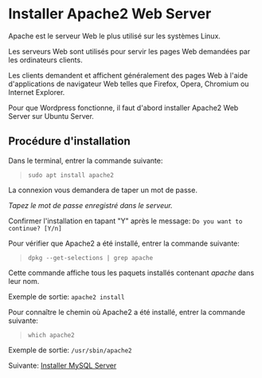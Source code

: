 # Installer Apache2 Web Server

Apache est le serveur Web le plus utilisé sur les systèmes Linux.

Les serveurs Web sont utilisés pour servir les pages Web demandées par les ordinateurs clients.

Les clients demandent et affichent généralement des pages Web à l'aide d'applications de navigateur Web telles que Firefox, Opera, Chromium ou Internet Explorer.

Pour que Wordpress fonctionne, il faut d'abord installer Apache2 Web Server sur Ubuntu Server.

## Procédure d'installation

Dans le terminal, entrer la commande suivante:

>```sudo apt install apache2```

La connexion vous demandera de taper un mot de passe.

*Tapez le mot de passe enregistré dans le serveur.*

Confirmer l'installation en tapant "Y" après le message:
```Do you want to continue? [Y/n]```

Pour vérifier que Apache2 a été installé, entrer la commande suivante:

>```dpkg --get-selections | grep apache```

Cette commande affiche tous les paquets installés contenant *apache* dans leur nom.

Exemple de sortie: ```apache2 install```

Pour connaître le chemin où Apache2 a été installé, entrer la commande suivante:

>```which apache2```

Exemple de sortie: ```/usr/sbin/apache2```

Suivante: [Installer MySQL Server](04-installer-mysql.md)
